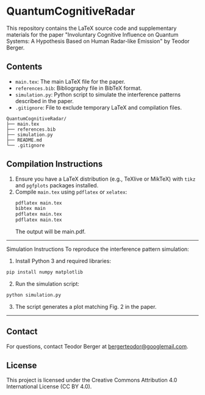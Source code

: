 # QuantumCognitiveRadar

This repository contains the LaTeX source code and supplementary materials for the paper "Involuntary Cognitive Influence on Quantum Systems: A Hypothesis Based on Human Radar-like Emission" by Teodor Berger.

## Contents
- `main.tex`: The main LaTeX file for the paper.
- `references.bib`: Bibliography file in BibTeX format.
- `simulation.py`: Python script to simulate the interference patterns described in the paper.
- `.gitignore`: File to exclude temporary LaTeX and compilation files.
```
QuantumCognitiveRadar/
├── main.tex
├── references.bib
├── simulation.py
├── README.md
└── .gitignore
```
## Compilation Instructions
1. Ensure you have a LaTeX distribution (e.g., TeXlive or MikTeX) with `tikz` and `pgfplots` packages installed.
2. Compile `main.tex` using `pdflatex` or `xelatex`:
   ```bash
   pdflatex main.tex
   bibtex main
   pdflatex main.tex
   pdflatex main.tex
   ```
   The output will be main.pdf.
___
Simulation Instructions
To reproduce the interference pattern simulation:
1.  Install Python 3 and required libraries:
```bash
pip install numpy matplotlib
```
2.  Run the simulation script:
```bash
python simulation.py
```
3.  The script generates a plot matching Fig. 2 in the paper.
___
## Contact
For questions, contact Teodor Berger at bergerteodor@googlemail.com.
## License
This project is licensed under the Creative Commons Attribution 4.0 International License (CC BY 4.0).
